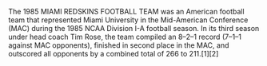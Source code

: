 The 1985 MIAMI REDSKINS FOOTBALL TEAM was an American football team that represented Miami University in the Mid-American Conference (MAC) during the 1985 NCAA Division I-A football season. In its third season under head coach Tim Rose, the team compiled an 8–2–1 record (7–1–1 against MAC opponents), finished in second place in the MAC, and outscored all opponents by a combined total of 266 to 211.[1][2]
